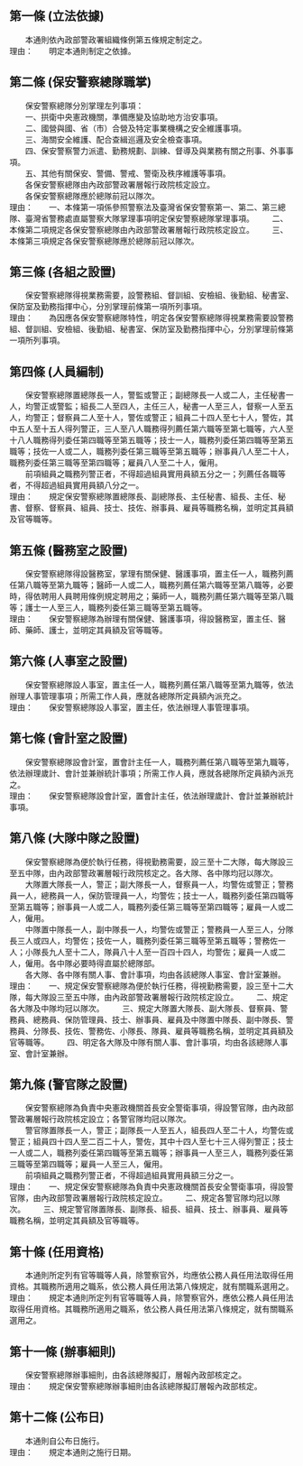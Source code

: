 第一條 (立法依據)
-----------------
　　本通則依內政部警政署組織條例第五條規定制定之。  
理由：　　明定本通則制定之依據。

第二條 (保安警察總隊職掌)
-------------------------
　　保安警察總隊分別掌理左列事項：  
　　一、拱衛中央憲政機關，準備應變及協助地方治安事項。  
　　二、國營與國、省（市）合營及特定事業機構之安全維護事項。  
　　三、海關安全維護、配合查緝巡邏及安全檢查事項。  
　　四、保安警察警力派遣、勤務規劃、訓練、督導及與業務有關之刑事、外事事項。  
　　五、其他有關保安、警備、警戒、警衛及秩序維護等事項。  
　　各保安警察總隊由內政部警政署層報行政院核定設立。  
　　各保安警察總隊應於總隊前冠以隊次。  
理由：　　一、本條第一項係參照警察法及臺灣省保安警察第一、第二、第三總隊、臺灣省警務處直屬警察大隊掌理事項明定保安警察總隊掌理事項。
　　二、本條第二項規定各保安警察總隊由內政部警政署層報行政院核定設立。
　　三、本條第三項規定各保安警察總隊應於總隊前冠以隊次。

第三條 (各組之設置)
-------------------
　　保安警察總隊得視業務需要，設警務組、督訓組、安檢組、後勤組、秘書室、保防室及勤務指揮中心，分別掌理前條第一項所列事項。  
理由：　　為因應各保安警察總隊特性，明定各保安警察總隊得視業務需要設警務組、督訓組、安檢組、後勤組、秘書室、保防室及勤務指揮中心，分別掌理前條第一項所列事項。

第四條 (人員編制)
-----------------
　　保安警察總隊置總隊長一人，警監或警正；副總隊長一人或二人，主任秘書一人，均警正或警監；組長二人至四人，主任三人，秘書一人至三人，督察一人至五人，均警正；督察員二人至十人，警佐或警正；組員二十四人至七十人，警佐，其中五人至十五人得列警正，三人至八人職務得列薦任第六職等至第七職等，六人至十八人職務得列委任第四職等至第五職等；技士一人，職務列委任第四職等至第五職等；技佐一人或二人，職務列委任第三職等至第五職等；辦事員八人至二十人，職務列委任第三職等至第四職等；雇員八人至二十人，僱用。  
　　前項組員之職務列警正者，不得超過組員實用員額五分之一；列薦任各職等者，不得超過組員實用員額八分之一。  
理由：　　規定保安警察總隊置總隊長、副總隊長、主任秘書、組長、主任、秘書、督察、督察員、組員、技士、技佐、辦事員、雇員等職務名稱，並明定其員額及官等職等。

第五條 (醫務室之設置)
---------------------
　　保安警察總隊得設醫務室，掌理有關保健、醫護事項，置主任一人，職務列薦任第八職等至第九職等；醫師一人或二人，職務列薦任第六職等至第八職等，必要時，得依聘用人員聘用條例規定聘用之；藥師一人，職務列薦任第六職等至第八職等；護士一人至三人，職務列委任第三職等至第五職等。  
理由：　　保安警察總隊為辦理有關保健、醫護事項，得設醫務室，置主任、醫師、藥師、護士，並明定其員額及官等職等。

第六條 (人事室之設置)
---------------------
　　保安警察總隊設人事室，置主任一人，職務列薦任第八職等至第九職等，依法辦理人事管理事項；所需工作人員，應就各總隊所定員額內派充之。  
理由：　　保安警察總隊設人事室，置主任，依法辦理人事管理事項。

第七條 (會計室之設置)
---------------------
　　保安警察總隊設會計室，置會計主任一人，職務列薦任第八職等至第九職等，依法辦理歲計、會計並兼辦統計事項；所需工作人員，應就各總隊所定員額內派充之。  
理由：　　保安警察總隊設會計室，置會計主任，依法辦理歲計、會計並兼辦統計事項。

第八條 (大隊中隊之設置)
-----------------------
　　保安警察總隊為便於執行任務，得視勤務需要，設三至十二大隊，每大隊設三至五中隊，由內政部警政署層報行政院核定之。各大隊、各中隊均冠以隊次。  
　　大隊置大隊長一人，警正；副大隊長一人，督察員一人，均警佐或警正；警務員一人，總務員一人，保防管理員一人，均警佐；技士一人，職務列委任第四職等至第五職等；辦事員一人或二人，職務列委任第三職等至第四職等；雇員一人或二人，僱用。  
　　中隊置中隊長一人，副中隊長一人，均警佐或警正；警務員一人至三人，分隊長三人或四人，均警佐；技佐一人，職務列委任第三職等至第五職等；警務佐一人；小隊長九人至十二人，隊員八十人至一百四十四人，均警佐；雇員一人或二人，僱用。各中隊必要時得直屬於總隊部。  
　　各大隊、各中隊有關人事、會計事項，均由各該總隊人事室、會計室兼辦。  
理由：　　一、規定保安警察總隊為便於執行任務，得視勤務需要，設三至十二大隊，每大隊設三至五中隊，由內政部警政署層報行政院核定設立。
　　二、規定各大隊及中隊均冠以隊次。
　　三、規定大隊置大隊長、副大隊長、督察員、警務員、總務員、保防管理員、技士、辦事員、雇員及中隊置中隊長、副中隊長、警務員、分隊長、技佐、警務佐、小隊長、隊員、雇員等職務名稱，並明定其員額及官等職等。
　　四、明定各大隊及中隊有關人事、會計事項，均由各該總隊人事室、會計室兼辦。

第九條 (警官隊之設置)
---------------------
　　保安警察總隊為負責中央憲政機關首長安全警衛事項，得設警官隊，由內政部警政署層報行政院核定設立；各警官隊均冠以隊次。  
　　警官隊置隊長一人，警正；副隊長一人至五人，組長四人至二十人，均警佐或警正；組員四十四人至二百二十人，警佐，其中十四人至七十三人得列警正；技士一人或二人，職務列委任第四職等至第五職等；辦事員一人至三人，職務列委任第三職等至第四職等；雇員一人至三人，僱用。  
　　前項組員之職務列警正者，不得超過組員實用員額三分之一。  
理由：　　一、規定保安警察總隊為負責中央憲政機關首長安全警衛事項，得設警官隊，由內政部警政署層報行政院核定設立。
　　二、規定各警官隊均冠以隊次。
　　三、規定警官隊置隊長、副隊長、組長、組員、技士、辦事員、雇員等職務名稱，並明定其員額及官等職等。

第十條 (任用資格)
-----------------
　　本通則所定列有官等職等人員，除警察官外，均應依公務人員任用法取得任用資格。其職務所適用之職系，依公務人員任用法第八條規定，就有關職系選用之。  
理由：　　規定本通則所定列有官等職等人員，除警察官外，應依公務人員任用法取得任用資格。其職務所適用之職系，依公務人員任用法第八條規定，就有關職系選用之。

第十一條 (辦事細則)
-------------------
　　保安警察總隊辦事細則，由各該總隊擬訂，層報內政部核定之。  
理由：　　規定保安警察總隊辦事細則由各該總隊擬訂層報內政部核定。

第十二條 (公布日)
-----------------
　　本通則自公布日施行。  
理由：　　規定本通則之施行日期。